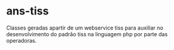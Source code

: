 # ans-tiss
Classes geradas apartir de um webservice tiss para auxiliar no desenvolvimento do padrão tiss na linguagem php por parte das operadoras.
